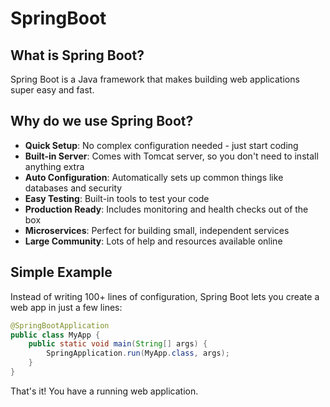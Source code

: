 # SpringBoot

## What is Spring Boot?

Spring Boot is a Java framework that makes building web applications super easy and fast.

## Why do we use Spring Boot?

- **Quick Setup**: No complex configuration needed - just start coding
- **Built-in Server**: Comes with Tomcat server, so you don't need to install anything extra
- **Auto Configuration**: Automatically sets up common things like databases and security
- **Easy Testing**: Built-in tools to test your code
- **Production Ready**: Includes monitoring and health checks out of the box
- **Microservices**: Perfect for building small, independent services
- **Large Community**: Lots of help and resources available online

## Simple Example
Instead of writing 100+ lines of configuration, Spring Boot lets you create a web app in just a few lines:

```java
@SpringBootApplication
public class MyApp {
    public static void main(String[] args) {
        SpringApplication.run(MyApp.class, args);
    }
}
```

That's it! You have a running web application.

